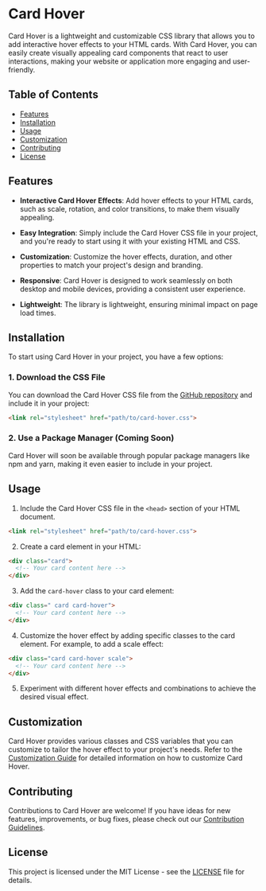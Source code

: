 # Card Hover

Card Hover is a lightweight and customizable CSS library that allows you to add interactive hover effects to your HTML cards. With Card Hover, you can easily create visually appealing card components that react to user interactions, making your website or application more engaging and user-friendly.

## Table of Contents

- [Features](#features)
- [Installation](#installation)
- [Usage](#usage)
- [Customization](#customization)
- [Contributing](#contributing)
- [License](#license)


## Features

- **Interactive Card Hover Effects**: Add hover effects to your HTML cards, such as scale, rotation, and color transitions, to make them visually appealing.

- **Easy Integration**: Simply include the Card Hover CSS file in your project, and you're ready to start using it with your existing HTML and CSS.

- **Customization**: Customize the hover effects, duration, and other properties to match your project's design and branding.

- **Responsive**: Card Hover is designed to work seamlessly on both desktop and mobile devices, providing a consistent user experience.

- **Lightweight**: The library is lightweight, ensuring minimal impact on page load times.

## Installation

To start using Card Hover in your project, you have a few options:

### 1. Download the CSS File

You can download the Card Hover CSS file from the [GitHub repository](https://github.com/abdul-1432/pj-4/blob/main/style.css) and include it in your project:

```HTML
<link rel="stylesheet" href="path/to/card-hover.css">
```

### 2. Use a Package Manager (Coming Soon)

Card Hover will soon be available through popular package managers like npm and yarn, making it even easier to include in your project.

## Usage

1. Include the Card Hover CSS file in the `<head>` section of your HTML document.

```HTML
<link rel="stylesheet" href="path/to/card-hover.css">
```

2. Create a card element in your HTML:

```HTML
<div class="card">
  <!-- Your card content here -->
</div>
```

3. Add the `card-hover` class to your card element:

```HTML
<div class=" card card-hover">
  <!-- Your card content here -->
</div>
```

4. Customize the hover effect by adding specific classes to the card element. For example, to add a scale effect:

```html
<div class="card card-hover scale">
  <!-- Your card content here -->
</div>
```

5. Experiment with different hover effects and combinations to achieve the desired visual effect.

## Customization

Card Hover provides various classes and CSS variables that you can customize to tailor the hover effect to your project's needs. Refer to the [Customization Guide](customization.md) for detailed information on how to customize Card Hover.

## Contributing

Contributions to Card Hover are welcome! If you have ideas for new features, improvements, or bug fixes, please check out our [Contribution Guidelines](CONTRIBUTING.md).

## License

This project is licensed under the MIT License - see the [LICENSE](LICENSE) file for details.

